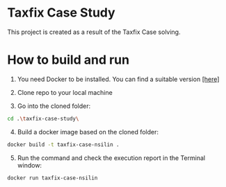 # Taxfix Case Study

This project is created as a result of the Taxfix Case solving.

# How to build and run

1. You need Docker to be installed. You can find a suitable version [[here]](https://docs.docker.com/get-started/get-docker/)

2. Clone repo to your local machine

3. Go into the cloned folder:

```bash
cd .\taxfix-case-study\
```

4. Build a docker image based on the cloned folder:

```bash
docker build -t taxfix-case-nsilin .
```

5. Run the command and check the execution report in the Terminal window:

```bash
docker run taxfix-case-nsilin
```
